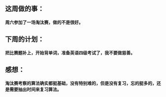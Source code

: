 ## 这周做的事：

#### 周六参加了一场淘汰赛，做的不是很好。

## 下周的计划：

#### 把比赛题补上，开始背单词，准备英语四级考试了，我不要做慈善。

## 感想：

#### 淘汰赛考察的算法确实都挺基础，没有特别难的，但是没有复习，忘的挺多的，还是需要抽出时间来复习算法。





